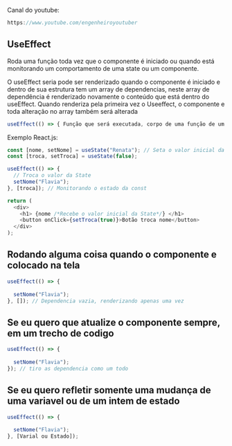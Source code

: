 Canal do youtube:

```js
https://www.youtube.com/engenheiroyoutuber
```

## UseEffect

Roda uma função toda vez que o componente é iniciado ou quando está monitorando um comportamento de uma state ou um componente.

O useEffect seria pode ser renderizado quando o componente é iniciado e dentro de sua estrutura tem um array de dependencias, neste array de dependência é renderizado novamente o conteúdo que está dentro do useEffect.
Quando renderiza pela primeira vez o Useeffect, o componente e toda alteração no array também será alterada

```js
useEffect(() => { Função que será executada, corpo de uma função de um componente de maut, componente update, resumindo o codigo que será executado }, [Em qual circunstancias este paramentro deve ser executado, Array de dependência, o efeito só será ativado se os valores na lista forem alterado, podendo ser um useState, uma variavel qualquer, ou qualquer coisa que possa sofrer alteração, useEffect só será disparado quando a variavel que estiver aqui dentro mudar, dentro desta array podemos passar varias variaveis ]
```

Exemplo React.js:

```js
const [nome, setNome] = useState("Renata"); // Seta o valor inicial da state
const [troca, setTroca] = useState(false);

useEffect(() => {
  // Troca o valor da State
  setNome("Flavia");
}, [troca]); // Monitorando o estado da const

return (
  <div>
    <h1> {nome /*Recebe o valor inicial da State*/} </h1>
    <button onClick={setTroca(true)}>Botão troca nome</button>
  </div>
);
```
## Rodando alguma coisa quando o componente e colocado na tela

```js
useEffect(() => {
  
  setNome("Flavia");
}, []); // Dependencia vazia, renderizando apenas uma vez
```

## Se eu quero que atualize o componente sempre, em um trecho de codigo

```js
useEffect(() => {
  
  setNome("Flavia");
}); // tiro as dependencia como um todo
```

## Se eu quero refletir somente uma mudança de uma variavel ou de um intem de estado

```js
useEffect(() => {
  
  setNome("Flavia");
}, [Varial ou Estado]); 
```
